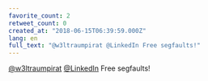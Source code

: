 ```yaml
---
favorite_count: 2
retweet_count: 0
created_at: "2018-06-15T06:39:59.000Z"
lang: en
full_text: "@w3ltraumpirat @LinkedIn Free segfaults!"
---
```


[@w3ltraumpirat](https://twitter.com/w3ltraumpirat)
[@LinkedIn](https://twitter.com/LinkedIn) Free segfaults!
